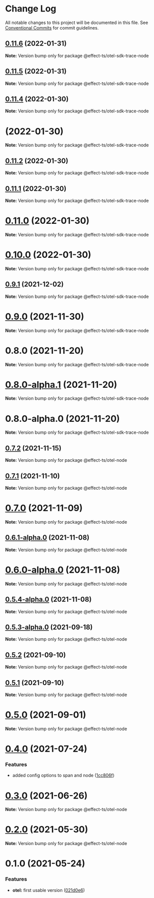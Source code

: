 # Change Log

All notable changes to this project will be documented in this file.
See [Conventional Commits](https://conventionalcommits.org) for commit guidelines.

## [0.11.6](https://github.com/Effect-TS/otel/compare/@effect-ts/otel-sdk-trace-node@0.11.5...@effect-ts/otel-sdk-trace-node@0.11.6) (2022-01-31)

**Note:** Version bump only for package @effect-ts/otel-sdk-trace-node





## [0.11.5](https://github.com/Effect-TS/otel/compare/@effect-ts/otel-sdk-trace-node@0.11.4...@effect-ts/otel-sdk-trace-node@0.11.5) (2022-01-31)

**Note:** Version bump only for package @effect-ts/otel-sdk-trace-node





## [0.11.4](https://github.com/Effect-TS/otel/compare/@effect-ts/otel-sdk-trace-node@0.11.2...@effect-ts/otel-sdk-trace-node@0.11.4) (2022-01-30)

**Note:** Version bump only for package @effect-ts/otel-sdk-trace-node





#  (2022-01-30)

**Note:** Version bump only for package @effect-ts/otel-sdk-trace-node





## [0.11.2](https://github.com/Effect-TS/otel/compare/@effect-ts/otel-sdk-trace-node@0.11.1...@effect-ts/otel-sdk-trace-node@0.11.2) (2022-01-30)

**Note:** Version bump only for package @effect-ts/otel-sdk-trace-node





## [0.11.1](https://github.com/Effect-TS/otel/compare/@effect-ts/otel-sdk-trace-node@0.11.0...@effect-ts/otel-sdk-trace-node@0.11.1) (2022-01-30)

**Note:** Version bump only for package @effect-ts/otel-sdk-trace-node





# [0.11.0](https://github.com/Effect-TS/otel/compare/@effect-ts/otel-sdk-trace-node@0.9.1...@effect-ts/otel-sdk-trace-node@0.11.0) (2022-01-30)

**Note:** Version bump only for package @effect-ts/otel-sdk-trace-node





# [0.10.0](https://github.com/Effect-TS/otel/compare/@effect-ts/otel-sdk-trace-node@0.9.1...@effect-ts/otel-sdk-trace-node@0.10.0) (2022-01-30)

**Note:** Version bump only for package @effect-ts/otel-sdk-trace-node





## [0.9.1](https://github.com/Effect-TS/otel/compare/@effect-ts/otel-sdk-trace-node@0.9.0...@effect-ts/otel-sdk-trace-node@0.9.1) (2021-12-02)

**Note:** Version bump only for package @effect-ts/otel-sdk-trace-node





# [0.9.0](https://github.com/Effect-TS/otel/compare/@effect-ts/otel-sdk-trace-node@0.8.0...@effect-ts/otel-sdk-trace-node@0.9.0) (2021-11-30)

**Note:** Version bump only for package @effect-ts/otel-sdk-trace-node





# 0.8.0 (2021-11-20)

**Note:** Version bump only for package @effect-ts/otel-sdk-trace-node





# [0.8.0-alpha.1](https://github.com/Effect-TS/otel/compare/@effect-ts/otel-sdk-trace-node@0.9.0-alpha.0...@effect-ts/otel-sdk-trace-node@0.8.0-alpha.1) (2021-11-20)

**Note:** Version bump only for package @effect-ts/otel-sdk-trace-node





# 0.8.0-alpha.0 (2021-11-20)

**Note:** Version bump only for package @effect-ts/otel-sdk-trace-node





## [0.7.2](https://github.com/Effect-TS/otel/compare/@effect-ts/otel-node@0.7.1...@effect-ts/otel-node@0.7.2) (2021-11-15)

**Note:** Version bump only for package @effect-ts/otel-node





## [0.7.1](https://github.com/Effect-TS/otel/compare/@effect-ts/otel-node@0.7.0...@effect-ts/otel-node@0.7.1) (2021-11-10)

**Note:** Version bump only for package @effect-ts/otel-node





# [0.7.0](https://github.com/Effect-TS/otel/compare/@effect-ts/otel-node@0.6.1-alpha.0...@effect-ts/otel-node@0.7.0) (2021-11-09)

**Note:** Version bump only for package @effect-ts/otel-node





## [0.6.1-alpha.0](https://github.com/Effect-TS/otel/compare/@effect-ts/otel-node@0.6.0-alpha.0...@effect-ts/otel-node@0.6.1-alpha.0) (2021-11-08)

**Note:** Version bump only for package @effect-ts/otel-node





# [0.6.0-alpha.0](https://github.com/Effect-TS/otel/compare/@effect-ts/otel-node@0.5.4-alpha.0...@effect-ts/otel-node@0.6.0-alpha.0) (2021-11-08)

**Note:** Version bump only for package @effect-ts/otel-node





## [0.5.4-alpha.0](https://github.com/Effect-TS/otel/compare/@effect-ts/otel-node@0.5.3-alpha.0...@effect-ts/otel-node@0.5.4-alpha.0) (2021-11-08)

**Note:** Version bump only for package @effect-ts/otel-node





## [0.5.3-alpha.0](https://github.com/Effect-TS/otel/compare/@effect-ts/otel-node@0.5.2...@effect-ts/otel-node@0.5.3-alpha.0) (2021-09-18)

**Note:** Version bump only for package @effect-ts/otel-node





## [0.5.2](https://github.com/Effect-TS/otel/compare/@effect-ts/otel-node@0.5.1...@effect-ts/otel-node@0.5.2) (2021-09-10)

**Note:** Version bump only for package @effect-ts/otel-node





## [0.5.1](https://github.com/Effect-TS/otel/compare/@effect-ts/otel-node@0.5.0...@effect-ts/otel-node@0.5.1) (2021-09-10)

**Note:** Version bump only for package @effect-ts/otel-node





# [0.5.0](https://github.com/Effect-TS/otel/compare/@effect-ts/otel-node@0.4.0...@effect-ts/otel-node@0.5.0) (2021-09-01)

**Note:** Version bump only for package @effect-ts/otel-node





# [0.4.0](https://github.com/Effect-TS/otel/compare/@effect-ts/otel-node@0.3.0...@effect-ts/otel-node@0.4.0) (2021-07-24)


### Features

* added config options to span and node ([1cc806f](https://github.com/Effect-TS/otel/commit/1cc806f8a16d779faca32603af7ee3bff5f32b98))





# [0.3.0](https://github.com/Effect-TS/otel/compare/@effect-ts/otel-node@0.2.0...@effect-ts/otel-node@0.3.0) (2021-06-26)

**Note:** Version bump only for package @effect-ts/otel-node





# [0.2.0](https://github.com/Effect-TS/otel/compare/@effect-ts/otel-node@0.1.0...@effect-ts/otel-node@0.2.0) (2021-05-30)

**Note:** Version bump only for package @effect-ts/otel-node





# 0.1.0 (2021-05-24)


### Features

* **otel:** first usable version ([021d0e6](https://github.com/Effect-TS/otel/commit/021d0e66f8ba4173e1f42057ed2b306c68854982))
